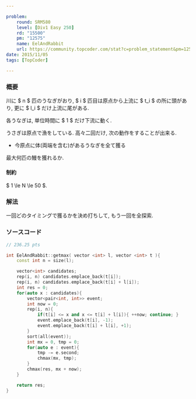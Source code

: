 ```yaml
---

problem:
    round: SRM580
    level: [Div1 Easy 250]
    rd: "15500"
    pm: "12575"
    name: EelAndRabbit
    url: https://community.topcoder.com/stat?c=problem_statement&pm=12575&rd=15500
date: 2015/11/05
tags: [TopCoder]

---
```


### 概要

川に $ n $ 匹のうなぎがおり, $ i $ 匹目は原点から上流に $ t_i $ の所に頭があり, 更に $ l_i $ だけ上流に尾がある.

各うなぎは, 単位時間に $ 1 $ だけ下流に動く.

うさぎは原点で漁をしている.
高々二回だけ, 次の動作をすることが出来る.

- 今原点に体(両端を含む)があるうなぎを全て獲る

最大何匹の鰻を獲れるか.

#### 制約

$ 1 \le N \le 50 $.

### 解法

一回どのタイミングで獲るかを決め打ちして, もう一回を全探索.

### ソースコード

~~~ cpp
// 236.25 pts

int EelAndRabbit::getmax( vector <int> l, vector <int> t ){
    const int n = size(l);

    vector<int> candidates;
    rep(i, n) candidates.emplace_back(t[i]);
    rep(i, n) candidates.emplace_back(t[i] + l[i]);
    int res = 0;
    for(auto x : candidates){
        vector<pair<int, int>> event;
        int now = 0;
        rep(i, n){
            if(t[i] <= x and x <= t[i] + l[i]){ ++now; continue; }
            event.emplace_back(t[i], -1);
            event.emplace_back(t[i] + l[i], +1);
        }
        sort(all(event));
        int mx = 0, tmp = 0;
        for(auto e : event){
            tmp -= e.second;
            chmax(mx, tmp);
        }
        chmax(res, mx + now);
    }

    return res;
}
~~~

